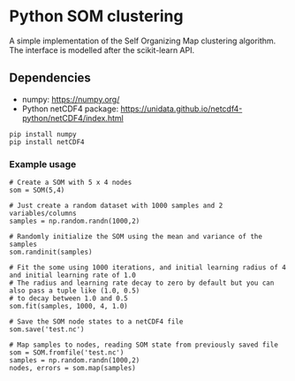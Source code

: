 # Python SOM clustering

A simple implementation of the Self Organizing Map clustering algorithm.  The interface is modelled after the scikit-learn API.

## Dependencies
* numpy: https://numpy.org/  
* Python netCDF4 package: https://unidata.github.io/netcdf4-python/netCDF4/index.html

```
pip install numpy
pip install netCDF4
```

### Example usage

```
# Create a SOM with 5 x 4 nodes
som = SOM(5,4)

# Just create a random dataset with 1000 samples and 2 variables/columns
samples = np.random.randn(1000,2)

# Randomly initialize the SOM using the mean and variance of the samples
som.randinit(samples)

# Fit the some using 1000 iterations, and initial learning radius of 4 and initial learning rate of 1.0
# The radius and learning rate decay to zero by default but you can also pass a tuple like (1.0, 0.5)
# to decay between 1.0 and 0.5
som.fit(samples, 1000, 4, 1.0)

# Save the SOM node states to a netCDF4 file
som.save('test.nc')

# Map samples to nodes, reading SOM state from previously saved file
som = SOM.fromfile('test.nc')
samples = np.random.randn(1000,2)
nodes, errors = som.map(samples)

```
